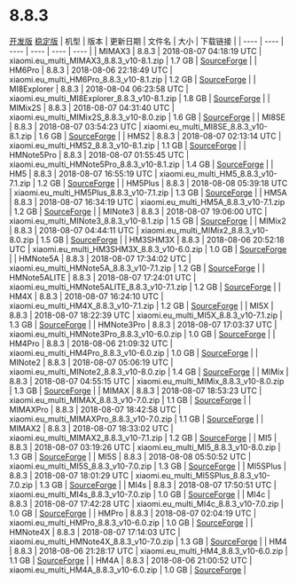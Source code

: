 # 8.8.3
[开发版](#开发版)  [稳定版](#稳定版)
| 机型 | 版本 | 更新日期 | 文件名 | 大小 | 下载链接 |
| ---- | ---- | ---- | ---- | ---- | ---- |
| MIMAX3 | 8.8.3 | 2018-08-07 04:18:19 UTC | xiaomi.eu_multi_MIMAX3_8.8.3_v10-8.1.zip | 1.7 GB | [SourceForge](https://sourceforge.net/projects/xiaomi-eu-multilang-miui-roms/files/xiaomi.eu/MIUI-WEEKLY-RELEASES/8.8.3/xiaomi.eu_multi_MIMAX3_8.8.3_v10-8.1.zip/download) |
| HM6Pro | 8.8.3 | 2018-08-06 22:18:49 UTC | xiaomi.eu_multi_HM6Pro_8.8.3_v10-8.1.zip | 1.2 GB | [SourceForge](https://sourceforge.net/projects/xiaomi-eu-multilang-miui-roms/files/xiaomi.eu/MIUI-WEEKLY-RELEASES/8.8.3/xiaomi.eu_multi_HM6Pro_8.8.3_v10-8.1.zip/download) |
| MI8Explorer | 8.8.3 | 2018-08-04 06:23:58 UTC | xiaomi.eu_multi_MI8Explorer_8.8.3_v10-8.1.zip | 1.8 GB | [SourceForge](https://sourceforge.net/projects/xiaomi-eu-multilang-miui-roms/files/xiaomi.eu/MIUI-WEEKLY-RELEASES/8.8.3/xiaomi.eu_multi_MI8Explorer_8.8.3_v10-8.1.zip/download) |
| MIMix2S | 8.8.3 | 2018-08-07 04:31:40 UTC | xiaomi.eu_multi_MIMix2S_8.8.3_v10-8.0.zip | 1.6 GB | [SourceForge](https://sourceforge.net/projects/xiaomi-eu-multilang-miui-roms/files/xiaomi.eu/MIUI-WEEKLY-RELEASES/8.8.3/xiaomi.eu_multi_MIMix2S_8.8.3_v10-8.0.zip/download) |
| MI8SE | 8.8.3 | 2018-08-07 03:54:23 UTC | xiaomi.eu_multi_MI8SE_8.8.3_v10-8.1.zip | 1.6 GB | [SourceForge](https://sourceforge.net/projects/xiaomi-eu-multilang-miui-roms/files/xiaomi.eu/MIUI-WEEKLY-RELEASES/8.8.3/xiaomi.eu_multi_MI8SE_8.8.3_v10-8.1.zip/download) |
| HMS2 | 8.8.3 | 2018-08-07 02:13:14 UTC | xiaomi.eu_multi_HMS2_8.8.3_v10-8.1.zip | 1.1 GB | [SourceForge](https://sourceforge.net/projects/xiaomi-eu-multilang-miui-roms/files/xiaomi.eu/MIUI-WEEKLY-RELEASES/8.8.3/xiaomi.eu_multi_HMS2_8.8.3_v10-8.1.zip/download) |
| HMNote5Pro | 8.8.3 | 2018-08-07 01:55:45 UTC | xiaomi.eu_multi_HMNote5Pro_8.8.3_v10-8.1.zip | 1.4 GB | [SourceForge](https://sourceforge.net/projects/xiaomi-eu-multilang-miui-roms/files/xiaomi.eu/MIUI-WEEKLY-RELEASES/8.8.3/xiaomi.eu_multi_HMNote5Pro_8.8.3_v10-8.1.zip/download) |
| HM5 | 8.8.3 | 2018-08-07 16:55:19 UTC | xiaomi.eu_multi_HM5_8.8.3_v10-7.1.zip | 1.2 GB | [SourceForge](https://sourceforge.net/projects/xiaomi-eu-multilang-miui-roms/files/xiaomi.eu/MIUI-WEEKLY-RELEASES/8.8.3/xiaomi.eu_multi_HM5_8.8.3_v10-7.1.zip/download) |
| HM5Plus | 8.8.3 | 2018-08-08 05:39:18 UTC | xiaomi.eu_multi_HM5Plus_8.8.3_v10-7.1.zip | 1.3 GB | [SourceForge](https://sourceforge.net/projects/xiaomi-eu-multilang-miui-roms/files/xiaomi.eu/MIUI-WEEKLY-RELEASES/8.8.3/xiaomi.eu_multi_HM5Plus_8.8.3_v10-7.1.zip/download) |
| HM5A | 8.8.3 | 2018-08-07 16:34:19 UTC | xiaomi.eu_multi_HM5A_8.8.3_v10-7.1.zip | 1.2 GB | [SourceForge](https://sourceforge.net/projects/xiaomi-eu-multilang-miui-roms/files/xiaomi.eu/MIUI-WEEKLY-RELEASES/8.8.3/xiaomi.eu_multi_HM5A_8.8.3_v10-7.1.zip/download) |
| MINote3 | 8.8.3 | 2018-08-07 19:06:00 UTC | xiaomi.eu_multi_MINote3_8.8.3_v10-8.1.zip | 1.5 GB | [SourceForge](https://sourceforge.net/projects/xiaomi-eu-multilang-miui-roms/files/xiaomi.eu/MIUI-WEEKLY-RELEASES/8.8.3/xiaomi.eu_multi_MINote3_8.8.3_v10-8.1.zip/download) |
| MIMix2 | 8.8.3 | 2018-08-07 04:44:11 UTC | xiaomi.eu_multi_MIMix2_8.8.3_v10-8.0.zip | 1.5 GB | [SourceForge](https://sourceforge.net/projects/xiaomi-eu-multilang-miui-roms/files/xiaomi.eu/MIUI-WEEKLY-RELEASES/8.8.3/xiaomi.eu_multi_MIMix2_8.8.3_v10-8.0.zip/download) |
| HM3SHM3X | 8.8.3 | 2018-08-06 20:52:18 UTC | xiaomi.eu_multi_HM3SHM3X_8.8.3_v10-6.0.zip | 1.0 GB | [SourceForge](https://sourceforge.net/projects/xiaomi-eu-multilang-miui-roms/files/xiaomi.eu/MIUI-WEEKLY-RELEASES/8.8.3/xiaomi.eu_multi_HM3SHM3X_8.8.3_v10-6.0.zip/download) |
| HMNote5A | 8.8.3 | 2018-08-07 17:34:02 UTC | xiaomi.eu_multi_HMNote5A_8.8.3_v10-7.1.zip | 1.2 GB | [SourceForge](https://sourceforge.net/projects/xiaomi-eu-multilang-miui-roms/files/xiaomi.eu/MIUI-WEEKLY-RELEASES/8.8.3/xiaomi.eu_multi_HMNote5A_8.8.3_v10-7.1.zip/download) |
| HMNote5ALITE | 8.8.3 | 2018-08-07 17:24:01 UTC | xiaomi.eu_multi_HMNote5ALITE_8.8.3_v10-7.1.zip | 1.2 GB | [SourceForge](https://sourceforge.net/projects/xiaomi-eu-multilang-miui-roms/files/xiaomi.eu/MIUI-WEEKLY-RELEASES/8.8.3/xiaomi.eu_multi_HMNote5ALITE_8.8.3_v10-7.1.zip/download) |
| HM4X | 8.8.3 | 2018-08-07 16:24:10 UTC | xiaomi.eu_multi_HM4X_8.8.3_v10-7.1.zip | 1.2 GB | [SourceForge](https://sourceforge.net/projects/xiaomi-eu-multilang-miui-roms/files/xiaomi.eu/MIUI-WEEKLY-RELEASES/8.8.3/xiaomi.eu_multi_HM4X_8.8.3_v10-7.1.zip/download) |
| MI5X | 8.8.3 | 2018-08-07 18:22:39 UTC | xiaomi.eu_multi_MI5X_8.8.3_v10-7.1.zip | 1.3 GB | [SourceForge](https://sourceforge.net/projects/xiaomi-eu-multilang-miui-roms/files/xiaomi.eu/MIUI-WEEKLY-RELEASES/8.8.3/xiaomi.eu_multi_MI5X_8.8.3_v10-7.1.zip/download) |
| HMNote3Pro | 8.8.3 | 2018-08-07 17:03:37 UTC | xiaomi.eu_multi_HMNote3Pro_8.8.3_v10-6.0.zip | 1.0 GB | [SourceForge](https://sourceforge.net/projects/xiaomi-eu-multilang-miui-roms/files/xiaomi.eu/MIUI-WEEKLY-RELEASES/8.8.3/xiaomi.eu_multi_HMNote3Pro_8.8.3_v10-6.0.zip/download) |
| HM4Pro | 8.8.3 | 2018-08-06 21:09:32 UTC | xiaomi.eu_multi_HM4Pro_8.8.3_v10-6.0.zip | 1.0 GB | [SourceForge](https://sourceforge.net/projects/xiaomi-eu-multilang-miui-roms/files/xiaomi.eu/MIUI-WEEKLY-RELEASES/8.8.3/xiaomi.eu_multi_HM4Pro_8.8.3_v10-6.0.zip/download) |
| MINote2 | 8.8.3 | 2018-08-07 05:06:19 UTC | xiaomi.eu_multi_MINote2_8.8.3_v10-8.0.zip | 1.4 GB | [SourceForge](https://sourceforge.net/projects/xiaomi-eu-multilang-miui-roms/files/xiaomi.eu/MIUI-WEEKLY-RELEASES/8.8.3/xiaomi.eu_multi_MINote2_8.8.3_v10-8.0.zip/download) |
| MIMix | 8.8.3 | 2018-08-07 04:55:15 UTC | xiaomi.eu_multi_MIMix_8.8.3_v10-8.0.zip | 1.3 GB | [SourceForge](https://sourceforge.net/projects/xiaomi-eu-multilang-miui-roms/files/xiaomi.eu/MIUI-WEEKLY-RELEASES/8.8.3/xiaomi.eu_multi_MIMix_8.8.3_v10-8.0.zip/download) |
| MIMAX | 8.8.3 | 2018-08-07 18:53:23 UTC | xiaomi.eu_multi_MIMAX_8.8.3_v10-7.0.zip | 1.1 GB | [SourceForge](https://sourceforge.net/projects/xiaomi-eu-multilang-miui-roms/files/xiaomi.eu/MIUI-WEEKLY-RELEASES/8.8.3/xiaomi.eu_multi_MIMAX_8.8.3_v10-7.0.zip/download) |
| MIMAXPro | 8.8.3 | 2018-08-07 18:42:58 UTC | xiaomi.eu_multi_MIMAXPro_8.8.3_v10-7.0.zip | 1.1 GB | [SourceForge](https://sourceforge.net/projects/xiaomi-eu-multilang-miui-roms/files/xiaomi.eu/MIUI-WEEKLY-RELEASES/8.8.3/xiaomi.eu_multi_MIMAXPro_8.8.3_v10-7.0.zip/download) |
| MIMAX2 | 8.8.3 | 2018-08-07 18:33:02 UTC | xiaomi.eu_multi_MIMAX2_8.8.3_v10-7.1.zip | 1.2 GB | [SourceForge](https://sourceforge.net/projects/xiaomi-eu-multilang-miui-roms/files/xiaomi.eu/MIUI-WEEKLY-RELEASES/8.8.3/xiaomi.eu_multi_MIMAX2_8.8.3_v10-7.1.zip/download) |
| MI5 | 8.8.3 | 2018-08-07 03:19:26 UTC | xiaomi.eu_multi_MI5_8.8.3_v10-8.0.zip | 1.3 GB | [SourceForge](https://sourceforge.net/projects/xiaomi-eu-multilang-miui-roms/files/xiaomi.eu/MIUI-WEEKLY-RELEASES/8.8.3/xiaomi.eu_multi_MI5_8.8.3_v10-8.0.zip/download) |
| MI5S | 8.8.3 | 2018-08-08 05:50:52 UTC | xiaomi.eu_multi_MI5S_8.8.3_v10-7.0.zip | 1.3 GB | [SourceForge](https://sourceforge.net/projects/xiaomi-eu-multilang-miui-roms/files/xiaomi.eu/MIUI-WEEKLY-RELEASES/8.8.3/xiaomi.eu_multi_MI5S_8.8.3_v10-7.0.zip/download) |
| MI5SPlus | 8.8.3 | 2018-08-07 18:01:29 UTC | xiaomi.eu_multi_MI5SPlus_8.8.3_v10-7.0.zip | 1.3 GB | [SourceForge](https://sourceforge.net/projects/xiaomi-eu-multilang-miui-roms/files/xiaomi.eu/MIUI-WEEKLY-RELEASES/8.8.3/xiaomi.eu_multi_MI5SPlus_8.8.3_v10-7.0.zip/download) |
| MI4s | 8.8.3 | 2018-08-07 17:50:51 UTC | xiaomi.eu_multi_MI4s_8.8.3_v10-7.0.zip | 1.0 GB | [SourceForge](https://sourceforge.net/projects/xiaomi-eu-multilang-miui-roms/files/xiaomi.eu/MIUI-WEEKLY-RELEASES/8.8.3/xiaomi.eu_multi_MI4s_8.8.3_v10-7.0.zip/download) |
| MI4c | 8.8.3 | 2018-08-07 17:42:28 UTC | xiaomi.eu_multi_MI4c_8.8.3_v10-7.0.zip | 1.0 GB | [SourceForge](https://sourceforge.net/projects/xiaomi-eu-multilang-miui-roms/files/xiaomi.eu/MIUI-WEEKLY-RELEASES/8.8.3/xiaomi.eu_multi_MI4c_8.8.3_v10-7.0.zip/download) |
| HMPro | 8.8.3 | 2018-08-07 02:04:19 UTC | xiaomi.eu_multi_HMPro_8.8.3_v10-6.0.zip | 1.0 GB | [SourceForge](https://sourceforge.net/projects/xiaomi-eu-multilang-miui-roms/files/xiaomi.eu/MIUI-WEEKLY-RELEASES/8.8.3/xiaomi.eu_multi_HMPro_8.8.3_v10-6.0.zip/download) |
| HMNote4X | 8.8.3 | 2018-08-07 17:14:03 UTC | xiaomi.eu_multi_HMNote4X_8.8.3_v10-7.0.zip | 1.3 GB | [SourceForge](https://sourceforge.net/projects/xiaomi-eu-multilang-miui-roms/files/xiaomi.eu/MIUI-WEEKLY-RELEASES/8.8.3/xiaomi.eu_multi_HMNote4X_8.8.3_v10-7.0.zip/download) |
| HM4 | 8.8.3 | 2018-08-06 21:28:17 UTC | xiaomi.eu_multi_HM4_8.8.3_v10-6.0.zip | 1.1 GB | [SourceForge](https://sourceforge.net/projects/xiaomi-eu-multilang-miui-roms/files/xiaomi.eu/MIUI-WEEKLY-RELEASES/8.8.3/xiaomi.eu_multi_HM4_8.8.3_v10-6.0.zip/download) |
| HM4A | 8.8.3 | 2018-08-06 21:00:52 UTC | xiaomi.eu_multi_HM4A_8.8.3_v10-6.0.zip | 1.0 GB | [SourceForge](https://sourceforge.net/projects/xiaomi-eu-multilang-miui-roms/files/xiaomi.eu/MIUI-WEEKLY-RELEASES/8.8.3/xiaomi.eu_multi_HM4A_8.8.3_v10-6.0.zip/download) |
